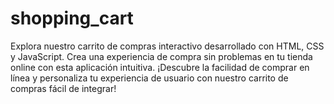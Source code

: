 # shopping_cart
Explora nuestro carrito de compras interactivo desarrollado con HTML, CSS y JavaScript. Crea una experiencia de compra sin problemas en tu tienda online con esta aplicación intuitiva. ¡Descubre la facilidad de comprar en línea y personaliza tu experiencia de usuario con nuestro carrito de compras fácil de integrar!
